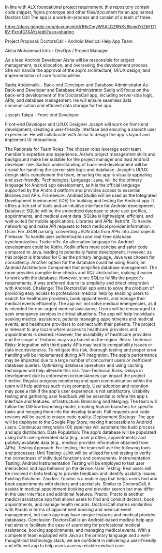 In line with ALX foundational project requirement, this repository contain code snippet, figma prototype and other files/document for an app named Doctors Call
The app is a work-in-process and consist of a team of three.

https://docs.google.com/document/d/1HkGmyWSALGZ6NKs8ijqhdYtZbFDTljV-PxrufG1XAYs/edit?usp=sharing

Project Proposal:
DoctorsCall - Android Medical Help App
Team:

Aisha Muhammad Idris 	-	DevOps / Project Manager

As a lead Android Developer Aisha will be responsible for project management, task allocation, and overseeing the development process. She will handle the approval of the app's architecture, UI/UX design, and implementation of core functionalities.

Sadiq Abdulmalik    -     Back-end Developer and Database Administrator
As Back-end Developer and Database Administrator Sadiq will focus on the back-end development of the DoctorsCall app, including server-side logic, APIs, and database management. He will ensure seamless data communication and efficient data storage for the app.

Joseph Takpa    -   	  Front-end Developer

Front-end Developer and UI/UX Designer Joseph will work on front-end development, creating a user-friendly interface and ensuring a smooth user experience. He will collaborate with Aisha to design the app's layout and implement UI interactions.

The Rationale for Team Roles:
The chosen roles leverage each team member's expertise and experience. Aisha’s project management skills and background make her suitable for the project manager and lead Android developer role. Sadiq’s understanding of back-end development will be crucial for handling the server-side logic and database. Joseph's UI/UX design skills complement the team, ensuring the app is visually appealing and user-friendly.
Technologies:
Language: Java, will be the primary language for Android app development, as it is the official language supported by the Android platform and provides access to essential libraries and APIs.
Framework: Android Studio will be used as the Integrated Development Environment (IDE) for building and testing the Android app. It offers a rich set of tools and an intuitive interface for Android development.
Database: SQLite will be the embedded database to store user profiles, appointments, and medical event data. SQLite is lightweight, efficient, and well-suited for mobile applications.
Libraries and APIs:
Retrofit: To handle networking and make API requests to fetch medical provider information.
Gson: For JSON parsing, converting JSON data from APIs into Java objects.
Firebase: To handle user authentication and real-time database synchronization.
Trade-offs:
An alternative language for Android development could be Kotlin. Kotlin offers more concise and safer code compared to Java, leading to potentially faster development. However, as this project is intended for C as the primary language, Java was chosen for consistency.
Another option for the database could be using Room, an Android Architecture Component that simplifies database management. The room provides compile-time checks and SQL abstraction, making it easier to work with the database. However, since SQLite fulfills the project's requirements, it was preferred due to its simplicity and direct integration with Android.
Challenge:
The DoctorsCall app aims to solve the problem of providing easy access to professional medical help by enabling users to search for healthcare providers, book appointments, and manage their medical events efficiently.
The app will not solve medical emergencies, as it is intended for non-urgent medical assistance. Users will be encouraged to seek emergency services in critical situations.
The app will help individuals seeking medical assistance, patients managing appointments and medical events, and healthcare providers to connect with their patients.
The project is relevant to any locale where access to healthcare providers and appointments is desired. However, the availability of healthcare providers and the scope of features may vary based on the region.
Risks:
Technical Risks:
Integration with third-party APIs may lead to compatibility issues or data inconsistencies. To mitigate this risk, thorough testing and proper error handling will be implemented during API integration.
The app's performance may be impacted due to a large number of concurrent users or inefficient database queries. Optimizing database operations and using caching techniques will help alleviate this risk.
Non-Technical Risks:
Delays in development due to unforeseen circumstances can impact the project timeline. Regular progress monitoring and open communication within the team will help address such risks promptly.
User adoption and retention may pose a risk if the app's user experience is not satisfactory. Usability testing and gathering user feedback will be essential to refine the app's interface and features.
Infrastructure:
Branching and Merging:
The team will follow the GitFlow branching model, creating feature branches for specific tasks and merging them into the develop branch. Pull requests and code reviews will be used to ensure code quality.
Deployment Strategy:
The app will be deployed to the Google Play Store, making it accessible to Android users. Continuous Integration (CI) pipelines will automate the build process and app distribution.
Data Population:
The app's database will be populated using both user-generated data (e.g., user profiles, appointments) and publicly available data (e.g., medical provider information obtained from APIs).
Testing Approach:
For testing, the team will use the following tools and processes:
Unit Testing: JUnit will be utilized for unit testing to verify the correctness of individual functions and components.
Instrumentation Testing: Android Instrumentation Testing will be employed to test user interactions and app behavior on the device.
User Testing: Real users will be involved in beta testing to provide feedback and identify usability issues.
Existing Solutions:
Zocdoc: Zocdoc is a mobile app that helps users find and book appointments with doctors and specialists. Similar to DoctorsCall, it assists in medical appointment booking and provider search but may differ in the user interface and additional features.
Practo: Practo is another medical assistance app that allows users to find and consult doctors, book appointments, and manage health records. DoctorsCall shares similarities with Practo in terms of appointment booking and medical event management, but each app may have unique features and medical provider databases.
Conclusion:
DoctorsCall is an Android-based medical help app that aims to facilitate the ease of searching for professional medical assistance, booking appointments, and managing medical events. With a competent team equipped with Java as the primary language and a well-thought-out technology stack, we are confident in delivering a user-friendly and efficient app to help users access reliable medical care.



